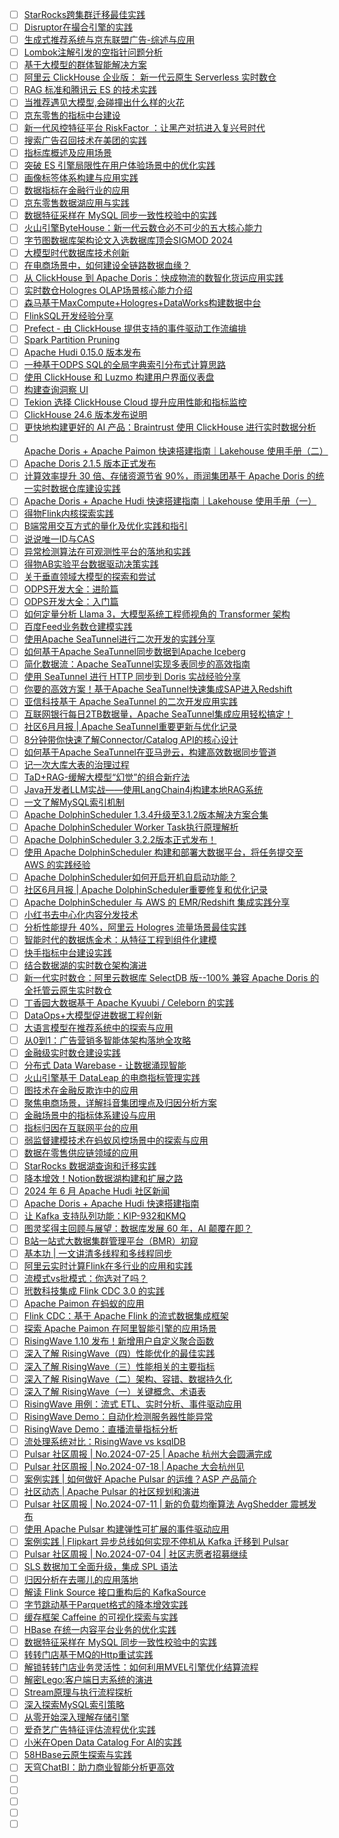 - [ ] [StarRocks跨集群迁移最佳实践](https://mp.weixin.qq.com/s/nbdmTwnjYG4RJfZvt9gDHA)
- [ ] [Disruptor在撮合引擎的实践](https://mp.weixin.qq.com/s/kmuG5azJnqjKRYlkiVHWqQ)
- [ ] [生成式推荐系统与京东联盟广告-综述与应用](https://mp.weixin.qq.com/s/Jm-yYNDffEfJHhXfbWaaRg)
- [ ] [Lombok注解引发的空指针问题分析](https://mp.weixin.qq.com/s/F9kkWRB0Dr7b6RALixozMw)
- [ ] [基于大模型的群体智能解决方案](https://mp.weixin.qq.com/s/zqj7AtGu3gCAdjSnOhK7TQ)
- [ ] [阿里云 ClickHouse 企业版： 新一代云原生 Serverless 实时数仓](https://mp.weixin.qq.com/s/-6RhAhUsVkhmvfAGCpVQlw)
- [ ] [RAG 标准和腾讯云 ES 的技术实践](https://mp.weixin.qq.com/s/GH7RZbe5HVN8pD-h5SeFeQ)
- [ ] [当推荐遇见大模型,会碰撞出什么样的火花](https://mp.weixin.qq.com/s/tzISSvghKJ04A8x02D2Ncg)
- [ ] [京东零售的指标中台建设](https://mp.weixin.qq.com/s/O6izRczOfuNUf9d19wzohA)
- [ ] [新一代风控特征平台 RiskFactor ：让黑产对抗进入复兴号时代](https://mp.weixin.qq.com/s/YiOLykkuXczeuJxQwWbd7w)
- [ ] [搜索广告召回技术在美团的实践](https://mp.weixin.qq.com/s/sCMsbMlcUlNHK0IOMQ3HkA)
- [ ] [指标库概述及应用场景](https://mp.weixin.qq.com/s/-UV_6PJQKbZuN5PPyIQYDA)
- [ ] [突破 ES 引擎局限性在用户体验场景中的优化实践](https://mp.weixin.qq.com/s/W7Qyr-f5hOLjGgOA1M9jsw)
- [ ] [画像标签体系构建与应用实践](https://mp.weixin.qq.com/s/cz6c-ncMkXLNsf5ZgKTGdA)
- [ ] [数据指标在金融行业的应用](https://mp.weixin.qq.com/s/G6qjIV18C1zOehk2Br2MCQ)
- [ ] [京东零售数据湖应用与实践](https://mp.weixin.qq.com/s/estZv3UiFVA_yj-4Hp-Bgw)
- [ ] [数据特征采样在 MySQL 同步一致性校验中的实践](https://mp.weixin.qq.com/s/0HnZczdCynmppHCHebgQJQ)
- [ ] [火山引擎ByteHouse：新一代云数仓必不可少的五大核心能力](https://mp.weixin.qq.com/s/mnWCUiUCy7MBkgAULUjBrQ)
- [ ] [字节图数据库架构论文入选数据库顶会SIGMOD 2024](https://mp.weixin.qq.com/s/QIXXidj4vWAIG8H5L0axvA)
- [ ] [大模型时代数据库技术创新](https://mp.weixin.qq.com/s/ROvRZbTBTjHkSLQhZ7gT1g)
- [ ] [在电商场景中，如何建设全链路数据血缘？](https://mp.weixin.qq.com/s/qht8eMRfCZS75aq_8NSt6w)
- [ ] [从 ClickHouse 到 Apache Doris：快成物流的数智化货运应用实践](https://mp.weixin.qq.com/s/bctAe-eK5EhwTnJlr0xrQQ)
- [ ] [实时数仓Hologres OLAP场景核心能力介绍](https://mp.weixin.qq.com/s/WaSe97Zbp_rBVFlGZIKwlg)
- [ ] [森马基于MaxCompute+Hologres+DataWorks构建数据中台](https://mp.weixin.qq.com/s/jeT2ZAMALEH0CCAU4-c3gA)
- [ ] [FlinkSQL开发经验分享](https://mp.weixin.qq.com/s/5wOqXZ6Qm4yHozMUrd6haA)
- [ ] [Prefect - 由 ClickHouse 提供支持的事件驱动工作流编排](https://mp.weixin.qq.com/s/0_yrCAHBt4REE1h1R5Vlyw)
- [ ] [Spark Partition Pruning](https://mp.weixin.qq.com/s/anxBNkWSIol5zUEEIbKWXA)
- [ ] [Apache Hudi 0.15.0 版本发布](https://mp.weixin.qq.com/s/YhL2Ae6tokgo-LezryQQmw)
- [ ] [一种基于ODPS SQL的全局字典索引分布式计算思路](https://mp.weixin.qq.com/s/ngSAilAnfkd_c1mAZd_Z3Q)
- [ ] [使用 ClickHouse 和 Luzmo 构建用户界面仪表盘](https://mp.weixin.qq.com/s/C9kKbjcdrSTrqDf2dh0wmA)
- [ ] [构建查询洞察 UI](https://mp.weixin.qq.com/s/63LpI3Y-hofI6yfTTKZCjg)
- [ ] [Tekion 选择 ClickHouse Cloud 提升应用性能和指标监控](https://mp.weixin.qq.com/s/VCGtwwbCi9eQoMINprQ-Aw)
- [ ] [ClickHouse 24.6 版本发布说明](https://mp.weixin.qq.com/s/JrAikqoUMjHHuaLEHZptew)
- [ ] [更快地构建更好的 AI 产品：Braintrust 使用 ClickHouse 进行实时数据分析](https://mp.weixin.qq.com/s/LWz_gZEuhbtG3aA8Npmg9w)
- [ ] [Apache Doris + Apache Paimon 快速搭建指南｜Lakehouse 使用手册（二）](https://mp.weixin.qq.com/s/Rb44yaR5bxezIp43lrJK4w)
- [ ] [Apache Doris 2.1.5 版本正式发布](https://mp.weixin.qq.com/s/eXSqzteVKJBZ_GysFAfG4Q)
- [ ] [计算效率提升 30 倍、存储资源节省 90%，雨润集团基于 Apache Doris 的统一实时数据仓库建设实践](https://mp.weixin.qq.com/s/UUUaDHjIShO540RNXpzUjw)
- [ ] [Apache Doris + Apache Hudi 快速搭建指南｜Lakehouse 使用手册（一）](https://mp.weixin.qq.com/s/C2Bje0NrFVyhdQ80ak7nlg)
- [ ] [得物Flink内核探索实践](https://mp.weixin.qq.com/s/Ng4nziQ5qSS4TWHu4PFMZg)
- [ ] [B端常用交互方式的量化及优化实践和指引](https://mp.weixin.qq.com/s/GtGQqDvDzU6A-qtwNPKWqQ)
- [ ] [说说唯一ID与CAS](https://mp.weixin.qq.com/s/ZLaIt0JNBn0t6SQHzc3knQ)
- [ ] [异常检测算法在可观测性平台的落地和实践](https://mp.weixin.qq.com/s/UlgM6ocilN2yhHgI_9qpzg)
- [ ] [得物AB实验平台数据驱动决策实践](https://mp.weixin.qq.com/s/w-Lc08BYk3GosxuM_3bIHA)
- [ ] [关于垂直领域大模型的探索和尝试](https://mp.weixin.qq.com/s/kcDjGL-SkrsrWH9PoPTedQ)
- [ ] [ODPS开发大全：进阶篇](https://mp.weixin.qq.com/s/7I1Gn-7I56Gpw_1jFUO4iw)
- [ ] [ODPS开发大全：入门篇](https://mp.weixin.qq.com/s/0WgNUkECTvV30W2Igc_NaA)
- [ ] [如何定量分析 Llama 3，大模型系统工程师视角的 Transformer 架构](https://mp.weixin.qq.com/s/Qa9NG3ffCzthmEB1ko02oA)
- [ ] [百度Feed业务数仓建模实践](https://mp.weixin.qq.com/s/IjxLF_5B_Dx2yD1h58OhAA)
- [ ] [使用Apache SeaTunnel进行二次开发的实践分享](https://mp.weixin.qq.com/s/WMGKxdXZKa5lJ_tSYw6xaA)
- [ ] [如何基于Apache SeaTunnel同步数据到Apache Iceberg](https://mp.weixin.qq.com/s/URbGfM6704PVJxKhqbejew)
- [ ] [简化数据流：Apache SeaTunnel实现多表同步的高效指南](https://mp.weixin.qq.com/s/Cub7RBgCxWlBzkT_Q99rHw)
- [ ] [使用 SeaTunnel 进行 HTTP 同步到 Doris 实战经验分享](https://mp.weixin.qq.com/s/yECfiHxRxkCEHP4k4qJ5ww)
- [ ] [你要的高效方案！基于Apache SeaTunnel快速集成SAP进入Redshift](https://mp.weixin.qq.com/s/1R7JnGz8j23tH-mFPFpHew)
- [ ] [亚信科技基于 Apache SeaTunnel 的二次开发应用实践](https://mp.weixin.qq.com/s/W6AHSIFy6cx9sUAXF2Ndpw)
- [ ] [互联网银行每日2TB数据量，Apache SeaTunnel集成应用轻松搞定！](https://mp.weixin.qq.com/s/OhqHt0S7Qir-JAXjpedosg)
- [ ] [社区6月月报 | Apache SeaTunnel重要更新与优化记录](https://mp.weixin.qq.com/s/dfjcmKNnbFDiG1QGZrNfVA)
- [ ] [8分钟带你快速了解Connector/Catalog API的核心设计](https://mp.weixin.qq.com/s/tCqoAILnlONtAlfj0lHSNg)
- [ ] [如何基于Apache SeaTunnel在亚马逊云，构建高效数据同步管道](https://mp.weixin.qq.com/s/Mww-jSRmJ-ErywJtN-VR2g)
- [ ] [记一次大库大表的治理过程](https://mp.weixin.qq.com/s/tr63TaHgL90HFVWcTcLNFA)
- [ ] [TaD+RAG-缓解大模型“幻觉”的组合新疗法](https://mp.weixin.qq.com/s/jnD87hrEnrARsCRaL4cmcQ)
- [ ] [Java开发者LLM实战——使用LangChain4j构建本地RAG系统](https://mp.weixin.qq.com/s/JoENCM3_qIWWYNpRAYBqeg)
- [ ] [一文了解MySQL索引机制](https://mp.weixin.qq.com/s/OVi0lV0jddNcOIByp1hjeQ)
- [ ] [Apache DolphinScheduler 1.3.4升级至3.1.2版本解决方案合集](https://mp.weixin.qq.com/s/2MoJC2vulc7285XE6r-YCQ)
- [ ] [Apache DolphinScheduler Worker Task执行原理解析](https://mp.weixin.qq.com/s/U1MlTnWVthlQsFSoiRYkCw)
- [ ] [Apache DolphinScheduler 3.2.2版本正式发布！](https://mp.weixin.qq.com/s/GRohNtbFYZqwLr-Lt5V6ZQ)
- [ ] [使用 Apache DolphinScheduler 构建和部署大数据平台，将任务提交至 AWS 的实践经验](https://mp.weixin.qq.com/s/Md5C84kZLA_H4pdfzLmxbw)
- [ ] [Apache DolphinScheduler如何开启开机自启动功能？](https://mp.weixin.qq.com/s/hqBIVCxddMtrtTUE1bHKqA)
- [ ] [社区6月月报 | Apache DolphinScheduler重要修复和优化记录](https://mp.weixin.qq.com/s/VIzMDJOxeBJQ1NtdojKSTw)
- [ ] [Apache DolphinScheduler 与 AWS 的 EMR/Redshift 集成实践分享](https://mp.weixin.qq.com/s/XRo4FHUPmmIiOhM_2Id9ZA)
- [ ] [小红书去中心化内容分发技术](https://mp.weixin.qq.com/s/O9LueIBrh8AJ4omid-nBUA)
- [ ] [分析性能提升 40%，阿里云 Hologres 流量场景最佳实践](https://mp.weixin.qq.com/s/kNlNS-d60RrWAT-g0lWEMA)
- [ ] [智能时代的数据炼金术：从特征工程到组件化建模](https://mp.weixin.qq.com/s/WLLRZkYXEUsPM7MxssCFpg)
- [ ] [快手指标中台建设实践](https://mp.weixin.qq.com/s/QINH7dBO9kRthRjelcWNpA)
- [ ] [结合数据湖的实时数仓架构演进](https://mp.weixin.qq.com/s/7r6wtlUGGE4Skg42m-xpeA)
- [ ] [新一代实时数仓：阿里云数据库 SelectDB 版--100% 兼容 Apache Doris 的全托管云原生实时数仓](https://mp.weixin.qq.com/s/rvC4ljcR14VKSn4vaH1xLA)
- [ ] [丁香园大数据基于 Apache Kyuubi / Celeborn 的实践](https://mp.weixin.qq.com/s/XHXxBxESGput4st1ccHPjA)
- [ ] [DataOps+大模型促进数据工程创新](https://mp.weixin.qq.com/s/2RF3s6NZL2af9zZhxxLSzA)
- [ ] [大语言模型在推荐系统中的探索与应用](https://mp.weixin.qq.com/s/nEhynptVyx8aV8onCwozAA)
- [ ] [从0到1：广告营销多智能体架构落地全攻略](https://mp.weixin.qq.com/s/fsXiLNKWJGUTGK7O-_xiuw)
- [ ] [金融级实时数仓建设实践](https://mp.weixin.qq.com/s/V36rpyKVVQzpgqWfIHwHow)
- [ ] [分布式 Data Warebase - 让数据涌现智能](https://mp.weixin.qq.com/s/3OUiVJb5tz0LV0oU6h3ARw)
- [ ] [火山引擎基于 DataLeap 的电商指标管理实践](https://mp.weixin.qq.com/s/qZ8GSfmmYZaUaoYCj4igkQ)
- [ ] [图技术在金融反欺诈中的应用](https://mp.weixin.qq.com/s/yRJSD3yM7IebuJ6vk_pvAw)
- [ ] [聚焦电商场景，详解抖音集团埋点及归因分析方案](https://mp.weixin.qq.com/s/Qg70F5A2aWpqQrjDEOtMVw)
- [ ] [金融场景中的指标体系建设与应用](https://mp.weixin.qq.com/s/HLW05z-JOKSs6z3Aq_fEKA)
- [ ] [指标归因在互联网平台的应用](https://mp.weixin.qq.com/s/8263YTs9dN_bRnuzpPCqgw)
- [ ] [弱监督建模技术在蚂蚁风控场景中的探索与应用](https://mp.weixin.qq.com/s/Lzz1KsyN9I_PGCPsbqs9OQ)
- [ ] [数据在零售供应链领域的应用](https://mp.weixin.qq.com/s/8PEWHrJF60-vy0makratIw)
- [ ] [StarRocks 数据湖查询和迁移实践](https://mp.weixin.qq.com/s/7n8787v8oVyn5RHoGwgszQ)
- [ ] [降本增效！Notion数据湖构建和扩展之路](https://mp.weixin.qq.com/s/1avI5zWIWk3_XuhwzWsoEg)
- [ ] [2024 年 6 月 Apache Hudi 社区新闻](https://mp.weixin.qq.com/s/RR9a_5EuYYDX-YRuZXqySw)
- [ ] [Apache Doris + Apache Hudi 快速搭建指南](https://mp.weixin.qq.com/s/jrUi6T6Cu1eyLsmk31Ejtg)
- [ ] [让 Kafka 支持队列功能：KIP-932和KMQ](https://mp.weixin.qq.com/s/jtfZyl3WTZVRlZVQLH_mVQ)
- [ ] [图灵奖得主回顾与展望：数据库发展 60 年，AI 颠覆在即？](https://mp.weixin.qq.com/s/xEj54JkEICQTxl_5ihtgwg)
- [ ] [B站一站式大数据集群管理平台（BMR）初窥](https://mp.weixin.qq.com/s/B5klxJYoYrOhiEfvVlGvZw)
- [ ] [基本功 | 一文讲清多线程和多线程同步](https://mp.weixin.qq.com/s/a9BUf6N93uOw8JSAxza7cg)
- [ ] [阿里云实时计算Flink在多行业的应用和实践](https://mp.weixin.qq.com/s/gknlsu6f4PQ5Hgal7jTkhw)
- [ ] [流模式vs批模式：你选对了吗？](https://mp.weixin.qq.com/s/9pR-HCrgWiWzSaTKcUcK1A)
- [ ] [玳数科技集成 Flink CDC 3.0 的实践](https://mp.weixin.qq.com/s/gE42ofPSlxm2_ITNq6By1g)
- [ ] [Apache Paimon 在蚂蚁的应用](https://mp.weixin.qq.com/s/ddp7XUqKLC-pCba6Nz3GtQ)
- [ ] [Flink CDC：基于 Apache Flink 的流式数据集成框架](https://mp.weixin.qq.com/s/M2fFhDi4YzXr_nHRHLxrKw)
- [ ] [探索 Apache Paimon 在阿里智能引擎的应用场景](https://mp.weixin.qq.com/s/107JPRZk-Q17DKLa-mU9Gw)
- [ ] [RisingWave 1.10 发布！新增用户自定义聚合函数](https://mp.weixin.qq.com/s/peA4GK9zlNxkmsFDvj8VnQ)
- [ ] [深入了解 RisingWave（四）性能优化的最佳实践](https://mp.weixin.qq.com/s/P60_KnmSsBlmHlAcoVuECw)
- [ ] [深入了解 RisingWave（三）性能相关的主要指标](https://mp.weixin.qq.com/s/bUcwyWIIMNN1shBON-n_bw)
- [ ] [深入了解 RisingWave（二）架构、容错、数据持久化](https://mp.weixin.qq.com/s/c9QsOgYRfdFESfKIu9mfug)
- [ ] [深入了解 RisingWave（一）关键概念、术语表](https://mp.weixin.qq.com/s/Y7b9OfgMs2oRQvEMVOAXFQ)
- [ ] [RisingWave 用例：流式 ETL、实时分析、事件驱动应用](https://mp.weixin.qq.com/s/pjBCH_cK5IiR7tzuRM0Y-Q)
- [ ] [RisingWave Demo：自动化检测服务器性能异常](https://mp.weixin.qq.com/s/WiCMm0EIqDxJgUpx4Vy2xg)
- [ ] [RisingWave Demo：直播流量指标分析](https://mp.weixin.qq.com/s/k3uWdCBRYpBQtCZf1_kz9w)
- [ ] [流处理系统对比：RisingWave vs ksqlDB](https://mp.weixin.qq.com/s/6jTpZTJ2YgxkJRg-tBJRQg)
- [ ] [Pulsar 社区周报 | No.2024-07-25 | Apache 杭州大会圆满完成](https://mp.weixin.qq.com/s/zTzwLK8X6RH-HUkS6Z6vcA)
- [ ] [Pulsar 社区周报 | No.2024-07-18 | Apache 大会杭州见](https://mp.weixin.qq.com/s/1hYD7Y109E8Qs5iJv3HMZQ)
- [ ] [案例实践 | 如何做好 Apache Pulsar 的运维？ASP 产品简介](https://mp.weixin.qq.com/s/Yah4pCmKWGG53AMBXmhiyA)
- [ ] [社区动态 | Apache Pulsar 的社区规划和演进](https://mp.weixin.qq.com/s/MyEK8rFBPaC5ICfpB2zOkg)
- [ ] [Pulsar 社区周报 | No.2024-07-11 | 新的负载均衡算法 AvgShedder 震撼发布](https://mp.weixin.qq.com/s/wgn-XG_0vv-sJ1udEFiSCA)
- [ ] [使用 Apache Pulsar 构建弹性可扩展的事件驱动应用](https://mp.weixin.qq.com/s/5Sh5Yxh0OAeNT2Rf_fMmSQ)
- [ ] [案例实践 | Flipkart 异步总线如何实现不停机从 Kafka 迁移到 Pulsar](https://mp.weixin.qq.com/s/rz2pAaisDVVk-ll3HNZxng)
- [ ] [Pulsar 社区周报 | No.2024-07-04 | 社区志愿者招募继续](https://mp.weixin.qq.com/s/liI0j3xr-moZEZf_hl90hA)
- [ ] [SLS 数据加工全面升级，集成 SPL 语法](https://mp.weixin.qq.com/s/SxlpbrY4WCFTc9RDl3iEaA)
- [ ] [归因分析在去哪儿的应用落地](https://mp.weixin.qq.com/s/W57w1yTS7wJ38Cn4szinBQ)
- [ ] [解读 Flink Source 接口重构后的 KafkaSource](https://mp.weixin.qq.com/s/oPF4SdDNYZTcqaG3jYbquQ)
- [ ] [字节跳动基于Parquet格式的降本增效实践](https://mp.weixin.qq.com/s/8qJRIORNd4zC-tETMM2XWw)
- [ ] [缓存框架 Caffeine 的可视化探索与实践](https://mp.weixin.qq.com/s/ILac1f5TgYwZmjL6MiqvNg)
- [ ] [HBase 在统一内容平台业务的优化实践](https://mp.weixin.qq.com/s/mLP3F14gSv-ZgkuGD1BwKQ)
- [ ] [数据特征采样在 MySQL 同步一致性校验中的实践](https://mp.weixin.qq.com/s/0HnZczdCynmppHCHebgQJQ)
- [ ] [转转门店基于MQ的Http重试实践](https://mp.weixin.qq.com/s/gf2vOCk2a6RBwrw4le5x4g)
- [ ] [解锁转转门店业务灵活性：如何利用MVEL引擎优化结算流程](https://mp.weixin.qq.com/s/wdBpXrsbW9nBTGpgMo0E0w)
- [ ] [解密Lego:客户端日志系统的演进](https://mp.weixin.qq.com/s/JXh1MjSPtEtBwBVC11A0Zg)
- [ ] [Stream原理与执行流程探析](https://mp.weixin.qq.com/s/UGWoRO5-pFB0p01mc73wLA)
- [ ] [深入探索MySQL索引策略](https://mp.weixin.qq.com/s/XpukKx9Ovl4bqil8cNDP0g)
- [ ] [从零开始深入理解存储引擎](https://mp.weixin.qq.com/s/sEml0lH2Zj-b_sIFRn2wzQ)
- [ ] [爱奇艺广告特征评估流程优化实践](https://mp.weixin.qq.com/s/sDjNxE_CmZYzJy9CKUM2zA)
- [ ] [小米在Open Data Catalog For AI的实践](https://mp.weixin.qq.com/s/x5HnSgzvUBEOxXPwWMTA_w)
- [ ] [58HBase云原生探索与实践](https://mp.weixin.qq.com/s/gvW5-9lUgRDyh7oP1OZHFg)
- [ ] [天穹ChatBI：助力商业智能分析更高效](https://mp.weixin.qq.com/s/_I_XEdMMlcdrZ0WRRVm0Kw)
- [ ] []()
- [ ] []()
- [ ] []()
- [ ] []()
- [ ] []()

